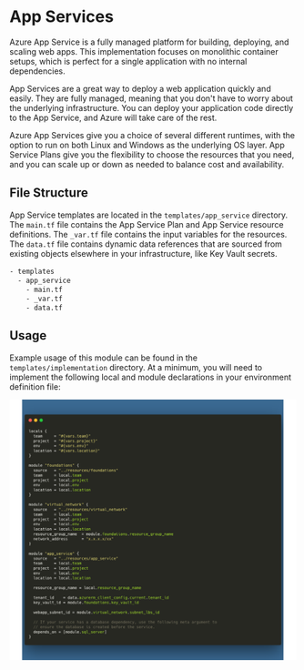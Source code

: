 # App Services

Azure App Service is a fully managed platform for building, deploying, and scaling web apps. This implementation focuses on monolithic container setups, which is perfect for a single application with no internal dependencies.

App Services are a great way to deploy a web application quickly and easily. They are fully managed, meaning that you don't have to worry about the underlying infrastructure. You can deploy your application code directly to the App Service, and Azure will take care of the rest.

Azure App Services give you a choice of several different runtimes, with the option to run on both Linux and Windows as the underlying OS layer. App Service Plans give you the flexibility to choose the resources that you need, and you can scale up or down as needed to balance cost and availability.

## File Structure
App Service templates are located in the `templates/app_service` directory. The `main.tf` file contains the App Service Plan and App Service resource definitions. The `_var.tf` file contains the input variables for the resources. The `data.tf` file contains dynamic data references that are sourced from existing objects elsewhere in your infrastructure, like Key Vault secrets.

```
- templates
  - app_service
    - main.tf
    - _var.tf
    - data.tf
```

## Usage
Example usage of this module can be found in the `templates/implementation` directory. At a minimum, you will need to implement the following local and module declarations in your environment definition file:

![App Service Usage](../../assets/app_service_usage.png)
